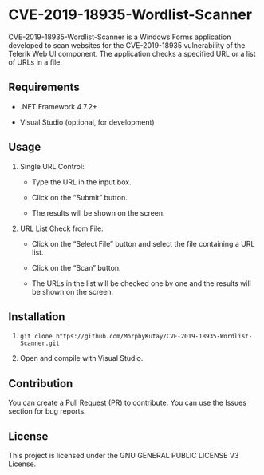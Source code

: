 # CVE-2019-18935-Wordlist-Scanner
CVE-2019-18935-Wordlist-Scanner is a Windows Forms application developed to scan websites for the CVE-2019-18935 vulnerability of the Telerik Web UI component. The application checks a specified URL or a list of URLs in a file.


## Requirements

- .NET Framework 4.7.2+

- Visual Studio (optional, for development)

## Usage

1. Single URL Control:

    - Type the URL in the input box.

    - Click on the “Submit” button.

    - The results will be shown on the screen.


2. URL List Check from File:

    - Click on the “Select File” button and select the file containing a URL list.

    - Click on the “Scan” button.

    - The URLs in the list will be checked one by one and the results will be shown on the screen.


## Installation

1. `git clone https://github.com/MorphyKutay/CVE-2019-18935-Wordlist-Scanner.git `

2. Open and compile with Visual Studio.

## Contribution

You can create a Pull Request (PR) to contribute. You can use the Issues section for bug reports.


## License

This project is licensed under the GNU GENERAL PUBLIC LICENSE V3 License.
